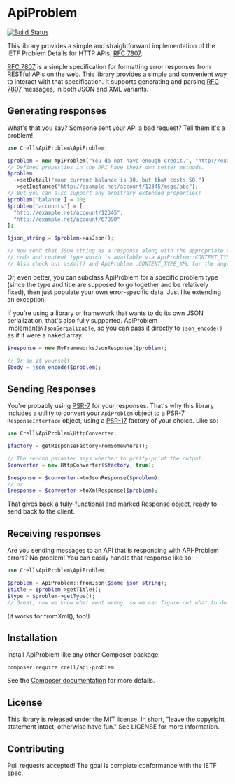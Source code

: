 # ApiProblem

[![Build Status](https://travis-ci.org/Crell/ApiProblem.svg?branch=master)](https://travis-ci.org/Crell/ApiProblem)

This library provides a simple and straightforward implementation of the IETF Problem Details for HTTP APIs, [RFC 7807][1].

[RFC 7807][1] is a simple specification for formatting error responses from RESTful APIs on the web.  This library provides a simple and convenient way to interact with that specification.  It supports generating and parsing [RFC 7807][1] messages, in both JSON and XML variants.

## Generating responses

What's that you say?  Someone sent your API a bad request?  Tell them it's a problem!

```php
use Crell\ApiProblem\ApiProblem;

$problem = new ApiProblem("You do not have enough credit.", "http://example.com/probs/out-of-credit");
// Defined properties in the API have their own setter methods.
$problem
  ->setDetail("Your current balance is 30, but that costs 50.")
  ->setInstance("http://example.net/account/12345/msgs/abc");
// But you can also support any arbitrary extended properties!
$problem['balance'] = 30;
$problem['accounts'] = [
  "http://example.net/account/12345",
  "http://example.net/account/67890"
];

$json_string = $problem->asJson();

// Now send that JSON string as a response along with the appropriate HTTP error
// code and content type which is available via ApiProblem::CONTENT_TYPE_JSON.
// Also check out asXml() and ApiProblem::CONTENT_TYPE_XML for the angle-bracket fans in the room.
```

Or, even better, you can subclass ApiProblem for a specific problem type (since the type and title are supposed to go together and be relatively fixed), then just populate your own error-specific data.  Just like extending an exception!

If you're using a library or framework that wants to do its own JSON serialization, that's also fully supported.  ApiProblem implements`\JsonSerializable`, so you can pass it directly to `json_encode()` as if it were a naked array.

```php
$response = new MyFrameworksJsonResponse($problem);

// Or do it yourself
$body = json_encode($problem);
```

## Sending Responses

You're probably using [PSR-7][3] for your responses. That's why this library includes a utility to convert your `ApiProblem` object to a PSR-7 `ResponseInterface` object, using a [PSR-17][4] factory of your choice.  Like so:

```php
use Crell\ApiProblem\HttpConverter;

$factory = getResponseFactoryFromSomewhere();

// The second paramter says whether to pretty-print the output.
$converter = new HttpConverter($factory, true);

$response = $converter->toJsonResponse($problem);
// or
$response = $converter->toXmlResponse($problem);
```

That gives back a fully-functional and marked Response object, ready to send back to the client.

## Receiving responses

Are you sending messages to an API that is responding with API-Problem errors? No problem!  You can easily handle that response like so:

```php
use Crell\ApiProblem\ApiProblem;

$problem = ApiProblem::fromJson($some_json_string);
$title = $problem->getTitle();
$type = $problem->getType();
// Great, now we know what went wrong, so we can figure out what to do about it.
```

(It works for fromXml(), too!)

## Installation

Install ApiProblem like any other Composer package:

    composer require crell/api-problem

See the [Composer documentation][2] for more details.

## License

This library is released under the MIT license.  In short, "leave the copyright statement intact, otherwise have fun."  See LICENSE for more information.

## Contributing

Pull requests accepted!  The goal is complete conformance with the IETF spec.

[1]: https://tools.ietf.org/html/rfc7807
[2]: http://getcomposer.org/
[3]: https://www.php-fig.org/psr/psr-7/
[4]: https://www.php-fig.org/psr/psr-17/
